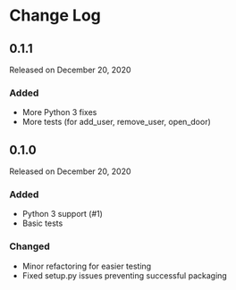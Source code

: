 # Change Log

## 0.1.1

Released on December 20, 2020

### Added

* More Python 3 fixes
* More tests (for add_user, remove_user, open_door)

## 0.1.0

Released on December 20, 2020

### Added

* Python 3 support (#1)
* Basic tests

### Changed

* Minor refactoring for easier testing
* Fixed setup.py issues preventing successful packaging
